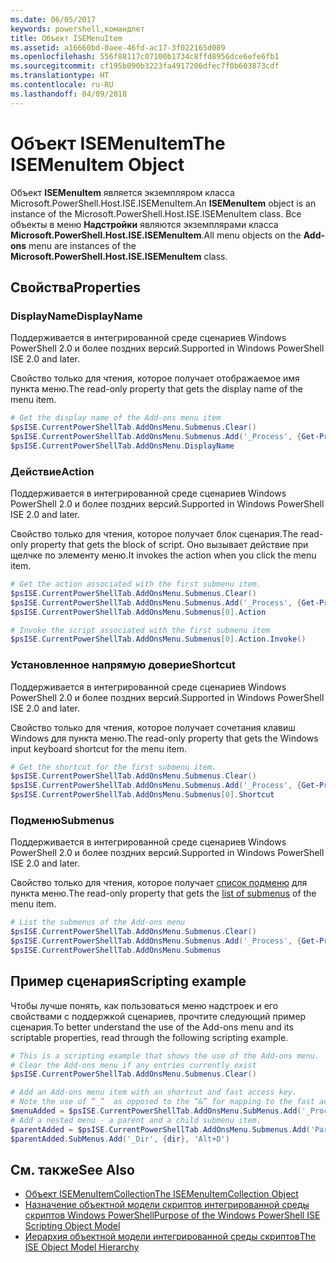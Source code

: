 ```yaml
---
ms.date: 06/05/2017
keywords: powershell,командлет
title: Объект ISEMenuItem
ms.assetid: a16660bd-0aee-46fd-ac17-3f022165d089
ms.openlocfilehash: 556f88117c07100b1734c8ffd8956dce6efe6fb1
ms.sourcegitcommit: cf195b090b3223fa4917206dfec7f0b603873cdf
ms.translationtype: HT
ms.contentlocale: ru-RU
ms.lasthandoff: 04/09/2018
---
```

# <a name="the-isemenuitem-object"></a><span data-ttu-id="7bc4a-103">Объект ISEMenuItem</span><span class="sxs-lookup"><span data-stu-id="7bc4a-103">The ISEMenuItem Object</span></span>

<span data-ttu-id="7bc4a-104">Объект **ISEMenuItem** является экземпляром класса Microsoft.PowerShell.Host.ISE.ISEMenuItem.</span><span class="sxs-lookup"><span data-stu-id="7bc4a-104">An **ISEMenuItem** object is an instance of the Microsoft.PowerShell.Host.ISE.ISEMenuItem class.</span></span> <span data-ttu-id="7bc4a-105">Все объекты в меню **Надстройки** являются экземплярами класса **Microsoft.PowerShell.Host.ISE.ISEMenuItem**.</span><span class="sxs-lookup"><span data-stu-id="7bc4a-105">All menu objects on the **Add-ons** menu are instances of the **Microsoft.PowerShell.Host.ISE.ISEMenuItem** class.</span></span>

## <a name="properties"></a><span data-ttu-id="7bc4a-106">Свойства</span><span class="sxs-lookup"><span data-stu-id="7bc4a-106">Properties</span></span>

### <a name="displayname"></a><span data-ttu-id="7bc4a-107">DisplayName</span><span class="sxs-lookup"><span data-stu-id="7bc4a-107">DisplayName</span></span>

<span data-ttu-id="7bc4a-108">Поддерживается в интегрированной среде сценариев Windows PowerShell 2.0 и более поздних версий.</span><span class="sxs-lookup"><span data-stu-id="7bc4a-108">Supported in Windows PowerShell ISE 2.0 and later.</span></span>

<span data-ttu-id="7bc4a-109">Свойство только для чтения, которое получает отображаемое имя пункта меню.</span><span class="sxs-lookup"><span data-stu-id="7bc4a-109">The read-only property that gets the display name of the menu item.</span></span>

```powershell
# Get the display name of the Add-ons menu item
$psISE.CurrentPowerShellTab.AddOnsMenu.Submenus.Clear()
$psISE.CurrentPowerShellTab.AddOnsMenu.Submenus.Add('_Process', {Get-Process}, 'Alt+P')
$psISE.CurrentPowerShellTab.AddOnsMenu.DisplayName
```

### <a name="action"></a><span data-ttu-id="7bc4a-110">Действие</span><span class="sxs-lookup"><span data-stu-id="7bc4a-110">Action</span></span>

<span data-ttu-id="7bc4a-111">Поддерживается в интегрированной среде сценариев Windows PowerShell 2.0 и более поздних версий.</span><span class="sxs-lookup"><span data-stu-id="7bc4a-111">Supported in Windows PowerShell ISE 2.0 and later.</span></span>

<span data-ttu-id="7bc4a-112">Свойство только для чтения, которое получает блок сценария.</span><span class="sxs-lookup"><span data-stu-id="7bc4a-112">The read-only property that gets the block of script.</span></span> <span data-ttu-id="7bc4a-113">Оно вызывает действие при щелчке по элементу меню.</span><span class="sxs-lookup"><span data-stu-id="7bc4a-113">It invokes the action when you click the menu item.</span></span>

```powershell
# Get the action associated with the first submenu item.
$psISE.CurrentPowerShellTab.AddOnsMenu.Submenus.Clear()
$psISE.CurrentPowerShellTab.AddOnsMenu.Submenus.Add('_Process', {Get-Process}, 'Alt+P')
$psISE.CurrentPowerShellTab.AddOnsMenu.Submenus[0].Action

# Invoke the script associated with the first submenu item
$psISE.CurrentPowerShellTab.AddOnsMenu.Submenus[0].Action.Invoke()
```

### <a name="shortcut"></a><span data-ttu-id="7bc4a-114">Установленное напрямую доверие</span><span class="sxs-lookup"><span data-stu-id="7bc4a-114">Shortcut</span></span>

<span data-ttu-id="7bc4a-115">Поддерживается в интегрированной среде сценариев Windows PowerShell 2.0 и более поздних версий.</span><span class="sxs-lookup"><span data-stu-id="7bc4a-115">Supported in Windows PowerShell ISE 2.0 and later.</span></span>

<span data-ttu-id="7bc4a-116">Свойство только для чтения, которое получает сочетания клавиш Windows для пункта меню.</span><span class="sxs-lookup"><span data-stu-id="7bc4a-116">The read-only property that gets the Windows input keyboard shortcut for the menu item.</span></span>

```powershell
# Get the shortcut for the first submenu item.
$psISE.CurrentPowerShellTab.AddOnsMenu.Submenus.Clear()
$psISE.CurrentPowerShellTab.AddOnsMenu.Submenus.Add('_Process', {Get-Process}, 'Alt+P')
$psISE.CurrentPowerShellTab.AddOnsMenu.Submenus[0].Shortcut
```

### <a name="submenus"></a><span data-ttu-id="7bc4a-117">Подменю</span><span class="sxs-lookup"><span data-stu-id="7bc4a-117">Submenus</span></span>

<span data-ttu-id="7bc4a-118">Поддерживается в интегрированной среде сценариев Windows PowerShell 2.0 и более поздних версий.</span><span class="sxs-lookup"><span data-stu-id="7bc4a-118">Supported in Windows PowerShell ISE 2.0 and later.</span></span>

<span data-ttu-id="7bc4a-119">Свойство только для чтения, которое получает [список подменю](The-ISEMenuItemCollection-Object.md) для пункта меню.</span><span class="sxs-lookup"><span data-stu-id="7bc4a-119">The read-only property that gets the [list of submenus](The-ISEMenuItemCollection-Object.md) of the menu item.</span></span>

```powershell
# List the submenus of the Add-ons menu
$psISE.CurrentPowerShellTab.AddOnsMenu.Submenus.Clear()
$psISE.CurrentPowerShellTab.AddOnsMenu.Submenus.Add('_Process', {Get-Process}, 'Alt+P')
$psISE.CurrentPowerShellTab.AddOnsMenu.Submenus
```

## <a name="scripting-example"></a><span data-ttu-id="7bc4a-120">Пример сценария</span><span class="sxs-lookup"><span data-stu-id="7bc4a-120">Scripting example</span></span>

<span data-ttu-id="7bc4a-121">Чтобы лучше понять, как пользоваться меню надстроек и его свойствами с поддержкой сценариев, прочтите следующий пример сценария.</span><span class="sxs-lookup"><span data-stu-id="7bc4a-121">To better understand the use of the Add-ons menu and its scriptable properties, read through the following scripting example.</span></span>

```powershell
# This is a scripting example that shows the use of the Add-ons menu.
# Clear the Add-ons menu if any entries currently exist
$psISE.CurrentPowerShellTab.AddOnsMenu.Submenus.Clear()

# Add an Add-ons menu item with an shortcut and fast access key.
# Note the use of “_”  as opposed to the “&” for mapping to the fast access key letter for the menu item.
$menuAdded = $psISE.CurrentPowerShellTab.AddOnsMenu.SubMenus.Add('_Process', {Get-Process}, 'Alt+P')
# Add a nested menu - a parent and a child submenu item.
$parentAdded = $psISE.CurrentPowerShellTab.AddOnsMenu.Submenus.Add('Parent', $null, $null)
$parentAdded.SubMenus.Add('_Dir', {dir}, 'Alt+D')
```

## <a name="see-also"></a><span data-ttu-id="7bc4a-122">См. также</span><span class="sxs-lookup"><span data-stu-id="7bc4a-122">See Also</span></span>

- [<span data-ttu-id="7bc4a-123">Объект ISEMenuItemCollection</span><span class="sxs-lookup"><span data-stu-id="7bc4a-123">The ISEMenuItemCollection Object</span></span>](The-ISEMenuItemCollection-Object.md)
- [<span data-ttu-id="7bc4a-124">Назначение объектной модели скриптов интегрированной среды скриптов Windows PowerShell</span><span class="sxs-lookup"><span data-stu-id="7bc4a-124">Purpose of the Windows PowerShell ISE Scripting Object Model</span></span>](Purpose-of-the-Windows-PowerShell-ISE-Scripting-Object-Model.md)
- [<span data-ttu-id="7bc4a-125">Иерархия объектной модели интегрированной среды скриптов</span><span class="sxs-lookup"><span data-stu-id="7bc4a-125">The ISE Object Model Hierarchy</span></span>](The-ISE-Object-Model-Hierarchy.md)